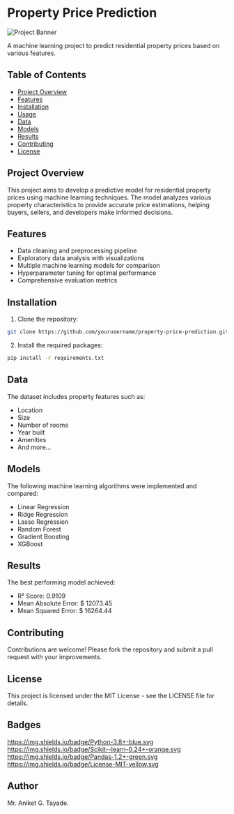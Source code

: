 # Property Price Prediction

![Project Banner](https://via.placeholder.com/800x200?text=Property+Price+Prediction)

A machine learning project to predict residential property prices based on various features.

## Table of Contents
- [Project Overview](#project-overview)
- [Features](#features)
- [Installation](#installation)
- [Usage](#usage)
- [Data](#data)
- [Models](#models)
- [Results](#results)
- [Contributing](#contributing)
- [License](#license)

## Project Overview
This project aims to develop a predictive model for residential property prices using machine learning techniques. The model analyzes various property characteristics to provide accurate price estimations, helping buyers, sellers, and developers make informed decisions.

## Features
- Data cleaning and preprocessing pipeline
- Exploratory data analysis with visualizations
- Multiple machine learning models for comparison
- Hyperparameter tuning for optimal performance
- Comprehensive evaluation metrics

## Installation
1. Clone the repository:
```bash
git clone https://github.com/yourusername/property-price-prediction.git
```

2. Install the required packages:
```bash 
pip install -r requirements.txt
```

## Data
The dataset includes property features such as:

- Location
- Size
- Number of rooms
- Year built
- Amenities
- And more...

## Models
The following machine learning algorithms were implemented and compared:

- Linear Regression
- Ridge Regression
- Lasso Regression
- Random Forest
- Gradient Boosting
- XGBoost

## Results
The best performing model achieved:

- R² Score: 0.9109
- Mean Absolute Error: $ 12073.45
- Mean Squared Error: $ 16264.44

## Contributing
Contributions are welcome! Please fork the repository and submit a pull request with your improvements.

## License
This project is licensed under the MIT License - see the LICENSE file for details.

## Badges
https://img.shields.io/badge/Python-3.8+-blue.svg
https://img.shields.io/badge/Scikit--learn-0.24+-orange.svg
https://img.shields.io/badge/Pandas-1.2+-green.svg
https://img.shields.io/badge/License-MIT-yellow.svg

## Author
Mr. Aniket G. Tayade.